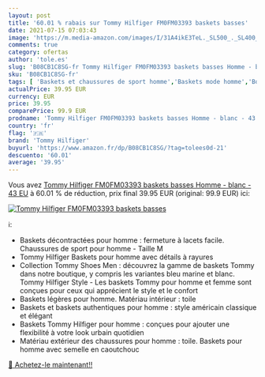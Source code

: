 ```yaml
---
layout: post
title: '60.01 % rabais sur Tommy Hilfiger FM0FM03393 baskets basses'
date: 2021-07-15 07:03:43
image: 'https://m.media-amazon.com/images/I/31A4ikE3TeL._SL500_._SL400_.jpg'
comments: true
category: ofertas
author: 'tole.es'
slug: 'B08CB1C8SG-fr Tommy Hilfiger FM0FM03393 baskets basses Homme - blanc -...'
sku: 'B08CB1C8SG-fr'
tags: [ 'Baskets et chaussures de sport homme','Baskets mode homme','Boutiques','Chaussures','Chaussures et Sacs','Chaussures homme','Custom Stores','tommy hilfiger', ]
actualPrice: 39.95 EUR
currency: EUR
price: 39.95
comparePrice: 99.9 EUR
prodname: 'Tommy Hilfiger FM0FM03393 baskets basses Homme - blanc - 43 EU'
country: 'fr'
flag: '🇫🇷'
brand: 'Tommy Hilfiger'
buyurl: 'https://www.amazon.fr/dp/B08CB1C8SG/?tag=tolees0d-21'
descuento: '60.01'
average: '39.95'
---
```


Vous avez [Tommy Hilfiger FM0FM03393 baskets basses Homme - blanc - 43 EU](https://www.amazon.fr/dp/B08CB1C8SG/?tag=tolees0d-21)  à  60.01 % de réduction, prix final  39.95 EUR (original: 99.9 EUR) ici:

[![Tommy Hilfiger FM0FM03393 baskets basses](https://m.media-amazon.com/images/I/31A4ikE3TeL._SL500_._SL400_.jpg)](https://www.amazon.fr/dp/B08CB1C8SG/?tag=tolees0d-21)

ℹ️:

- Baskets décontractées pour homme : fermeture à lacets facile. Chaussures de sport pour homme - Taille M
- Tommy Hilfiger Baskets pour homme avec détails à rayures
- Collection Tommy Shoes Men : découvrez la gamme de baskets Tommy dans notre boutique, y compris les variantes bleu marine et blanc. Tommy Hilfiger Style - Les baskets Tommy pour homme et femme sont conçues pour ceux qui apprécient le style et le confort
- Baskets légères pour homme. Matériau intérieur : toile
- Baskets et baskets authentiques pour homme : style américain classique et élégant
- Baskets Tommy Hilfiger pour homme : conçues pour ajouter une flexibilité à votre look urbain quotidien
- Matériau extérieur des chaussures pour homme : toile. Baskets pour homme avec semelle en caoutchouc

[🛒 Achetez-le maintenant!!](https://www.amazon.fr/dp/B08CB1C8SG/?tag=tolees0d-21)
